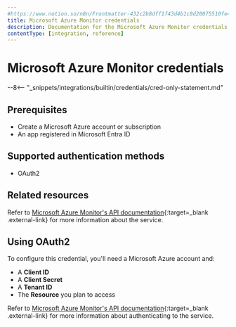 ```yaml
---
#https://www.notion.so/n8n/Frontmatter-432c2b8dff1f43d4b1c8d20075510fe4
title: Microsoft Azure Monitor credentials
description: Documentation for the Microsoft Azure Monitor credentials. Use these credentials to authenticate Microsoft Azure Monitor in n8n, a workflow automation platform.
contentType: [integration, reference]
---
```

# Microsoft Azure Monitor credentials

--8<-- "_snippets/integrations/builtin/credentials/cred-only-statement.md"

## Prerequisites

* Create a Microsoft Azure account or subscription
* An app registered in Microsoft Entra ID

## Supported authentication methods

* OAuth2

## Related resources

Refer to [Microsoft Azure Monitor's API documentation](https://learn.microsoft.com/en-us/azure/azure-monitor/azure-monitor-rest-api-index){:target=_blank .external-link} for more information about the service.

## Using OAuth2

To configure this credential, you'll need a Microsoft Azure account and:

- A **Client ID**
- A **Client Secret**
- A **Tenant ID**
- The **Resource** you plan to access

Refer to [Microsoft Azure Monitor's API documentation](https://learn.microsoft.com/en-us/azure/azure-monitor/logs/api/access-api?tabs=rest#set-up-authentication){:target=_blank .external-link} for more information about authenticating to the service.

